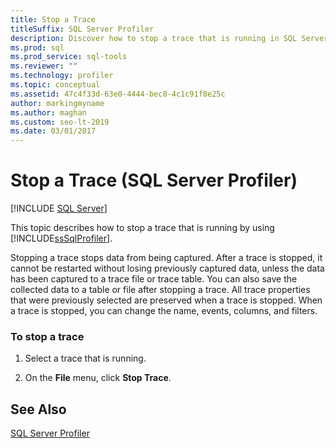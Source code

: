 ```yaml
---
title: Stop a Trace
titleSuffix: SQL Server Profiler
description: Discover how to stop a trace that is running in SQL Server Profiler, change any properties you want to adjust, and save the captured data.
ms.prod: sql
ms.prod_service: sql-tools
ms.reviewer: ""
ms.technology: profiler
ms.topic: conceptual
ms.assetid: 47c4f33d-63e0-4444-bec8-4c1c91f8e25c
author: markingmyname
ms.author: maghan
ms.custom: seo-lt-2019
ms.date: 03/01/2017
---
```


# Stop a Trace (SQL Server Profiler)

 [!INCLUDE [SQL Server](../../includes/applies-to-version/sqlserver.md)]

This topic describes how to stop a trace that is running by using [!INCLUDE[ssSqlProfiler](../../includes/sssqlprofiler-md.md)].  
  
 Stopping a trace stops data from being captured. After a trace is stopped, it cannot be restarted without losing previously captured data, unless the data has been captured to a trace file or trace table. You can also save the collected data to a table or file after stopping a trace. All trace properties that were previously selected are preserved when a trace is stopped. When a trace is stopped, you can change the name, events, columns, and filters.  
  
### To stop a trace  
  
1.  Select a trace that is running.  
  
2.  On the **File** menu, click **Stop Trace**.  
  
## See Also  
 [SQL Server Profiler](../../tools/sql-server-profiler/sql-server-profiler.md)  
  
  
